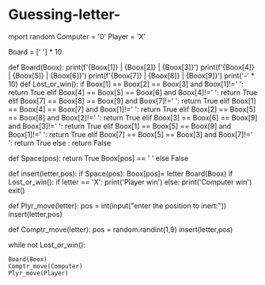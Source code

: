 # Guessing-letter-
mport random
Computer = '0'
Player   = 'X'

Board = [' '] * 10

def Board(Boox):
    print(f'{Boox[1]} | {Boox[2]} | {Boox[3]}')
    print(f'{Boox[4]} | {Boox[5]} | {Boox[6]}')
    print(f'{Boox[7]} | {Boox[8]} | {Boox[9]}')
    print('-' * 10)
def Lost_or_win():
    if  Boox[1] == Boox[2] == Boox[3] and Boox[1]!=' ':
            return True
    elif Boox[4] == Boox[5] == Boox[6] and Boox[4]!=' ':
            return True
    elif Boox[7] == Boox[8] == Boox[9] and Boox[7]!=' ':
            return True
    elif Boox[1] == Boox[4] == Boox[7] and Boox[1]!=' ':
            return True
    elif Boox[2] == Boox[5] == Boox[8] and Boox[2]!=' ':
            return True
    elif Boox[3] == Boox[6] == Boox[9] and Boox[3]!=' ':
            return True
    elif Boox[1] == Boox[5] == Boox[9] and Boox[1]!=' ':
            return True
    elif Boox[7] == Boox[5] == Boox[3] and Boox[7]!=' ':
        return True
    else :
        return False
    
def Space(pos):
    return True Boox[pos] == ' ' else False

def insert(letter,pos):
    if Space(pos):
        Boox[pos]= letter
        Board(Boox)
        if Lost_or_win():
            if letter == 'X':
                print('Player win')
            else:
                print('Computer win')
                exit()

def Plyr_move(letter):
    pos = int(input("enter the position to inert:"))
    insert(letter,pos)

def Comptr_move(letter):
    pos = random.randint(1,9)
    insert(letter,pos)

while not Lost_or_win():

    Board(Boox)
    Comptr_move(Computer)
    Plyr_move(Player)
